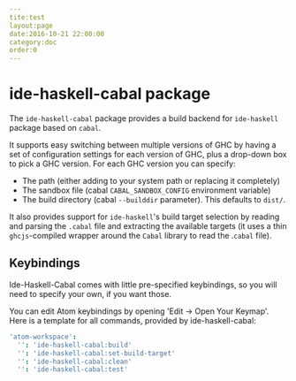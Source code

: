 ```yaml
---
tite:test
layout:page
date:2016-10-21 22:00:00
category:doc
order:0
---
```


# ide-haskell-cabal package

The `ide-haskell-cabal` package provides a build backend for `ide-haskell`
package based on `cabal`.

It supports easy switching between multiple versions of GHC by having a set of configuration settings for each version of GHC, plus a drop-down box to pick a GHC version. For each GHC version you can specify:

* The path (either adding to your system path or replacing it completely)
* The sandbox file (cabal `CABAL_SANDBOX_CONFIG` environment variable)
* The build directory (cabal `--builddir` parameter). This defaults to `dist/`.

It also provides support for `ide-haskell`'s build target selection by reading and parsing the `.cabal` file and extracting the available targets (it uses a thin `ghcjs`-compiled wrapper around the `Cabal` library to read the .`cabal` file).

## Keybindings

Ide-Haskell-Cabal comes with little pre-specified keybindings, so you will need to specify your own, if you want those.

You can edit Atom keybindings by opening 'Edit → Open Your Keymap'. Here is a template for all commands, provided by ide-haskell-cabal:

```cson
'atom-workspace':
  '': 'ide-haskell-cabal:build'
  '': 'ide-haskell-cabal:set-build-target'
  '': 'ide-haskell-cabal:clean'
  '': 'ide-haskell-cabal:test'
```
